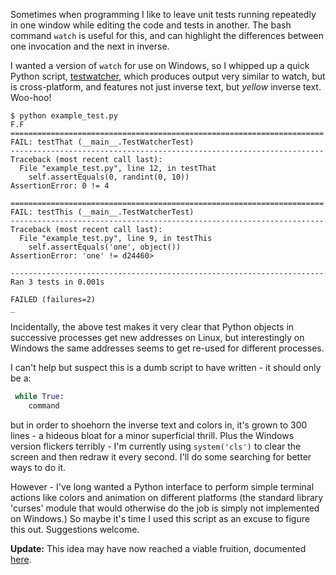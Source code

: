 <!--
.. title: Testwatcher
.. slug: testwatcher
.. date: 2009-04-29 23:02:59-05:00
.. tags: geek,software,python,testing
.. link: 
.. description: 
.. type: text
-->


Sometimes when programming I like to leave unit tests running
repeatedly in one window while editing the code and tests in another.
The bash command `watch` is useful for this, and can highlight the
differences between one invocation and the next in
inverse.

I wanted a version of `watch` for use on Windows, so I whipped up a
quick Python script,
[testwatcher](http://code.google.com/p/testwatcher/), which produces
output very similar to watch, but is cross-platform, and features not
just inverse text, but *yellow* inverse text. Woo-hoo!

``` shell_session
$ python example_test.py
F.F
======================================================================
FAIL: testThat (__main__.TestWatcherTest)
----------------------------------------------------------------------
Traceback (most recent call last):
  File "example_test.py", line 12, in testThat
    self.assertEquals(0, randint(0, 10))
AssertionError: 0 != 4

======================================================================
FAIL: testThis (__main__.TestWatcherTest)
----------------------------------------------------------------------
Traceback (most recent call last):
  File "example_test.py", line 9, in testThis
    self.assertEquals('one', object())
AssertionError: 'one' != d24460>

----------------------------------------------------------------------
Ran 3 tests in 0.001s

FAILED (failures=2)
_
```

Incidentally, the above test makes it very clear that Python objects in
successive processes get new addresses on Linux, but interestingly on
Windows the same addresses seems to get re-used for different processes.

I can't help but suspect this is a dumb script to have written - it
should only be a:

```python
 while True:
    command
```

but in order to shoehorn the inverse text and colors in, it's grown to
300 lines - a hideous bloat for a minor superficial thrill. Plus the
Windows version flickers terribly - I'm currently using `system('cls')`
to clear the screen and then redraw it every second. I'll do some
searching for better ways to do it.

However - I've long wanted a Python interface to perform simple terminal
actions like colors and animation on different platforms (the standard
library 'curses' module that would otherwise do the job is simply not
implemented on Windows.) So maybe it's time I used this script as an
excuse to figure this out. Suggestions welcome.

**Update:** This idea may have now reached a viable fruition, documented
[here](/posts/2010/10/15/rerun-unit-tests-whenever-files-update.html).
